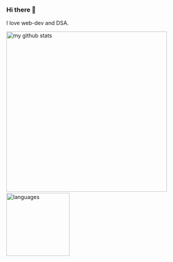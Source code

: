 ### Hi there 👋
I love web-dev and DSA.
<p>
    <img src="https://github-readme-stats.vercel.app/api?username=Sethuram52001&show_icons=true&theme=tokyonight" alt="my github stats" width="420"/>&nbsp;
    <img src="https://github-readme-stats.vercel.app/api/top-langs/?username=Sethuram52001&layout=compact&theme=tokyonight" alt="languages" height="165">
</p>

<!--
<p>
<a href="https://medium.com/@sethuram52001" target="blank">
<img align="center" src="https://cdn.jsdelivr.net/npm/simple-icons@3.0.1/icons/medium.svg"  height="30" width="30" />
</a>
<a href="https://www.linkedin.com/in/sethuram-s-v-171719194/" target="blank">
<img align="center" src="https://cdn.jsdelivr.net/npm/simple-icons@3.0.1/icons/linkedin.svg"  height="30" width="30" />
</a>
<a href="https://github.com/Sethuram52001" target="blank">
<img align="center" src="https://cdn.jsdelivr.net/npm/simple-icons@3.0.1/icons/github.svg"  height="30" width="30" />
</a>
</p>
-->
<!--
**Sethuram52001/Sethuram52001** is a ✨ _special_ ✨ repository because its `README.md` (this file) appears on your GitHub profile.

Here are some ideas to get you started:

- 🔭 I’m currently working on ...
- 🌱 I’m currently learning ...
- 👯 I’m looking to collaborate on ...
- 🤔 I’m looking for help with ...
- 💬 Ask me about ...
- 📫 How to reach me: ...
- 😄 Pronouns: ...
- ⚡ Fun fact: ...
-->
